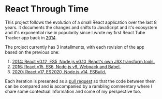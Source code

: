 # React Through Time

This project follows the evolution of a small React application over the last 8 years. It documents the changes and shifts to JavaScript and it's ecosystem and it's exponential rise in popularity since I wrote my first React Tube Tracker app back in [2014](https://www.matthinchliffe.dev/2014/03/05/building-robust-web-apps-with-react-part-1.html).

The project currently has 3 installments, with each revision of the app based on the previous one:

1. [2014: React v0.12, ES5, Node.js v0.10, React's own JSX transform tools.](https://github.com/i-like-robots/react-through-time/pull/1)
2. [2016: React v15, ES6, Node.js v6, Webpack and Babel.](https://github.com/i-like-robots/react-through-time/pull/2)
3. [2020: React v17, ES2020, Node.js v14, ESBuild.](https://github.com/i-like-robots/react-through-time/pull/3)

Each iteration is presented as a [pull request](https://github.com/i-like-robots/react-through-time/pulls) so that the code between them can be compared and is accompanied by a rambling commentary where I share some contextual information and some of my perspective too.
